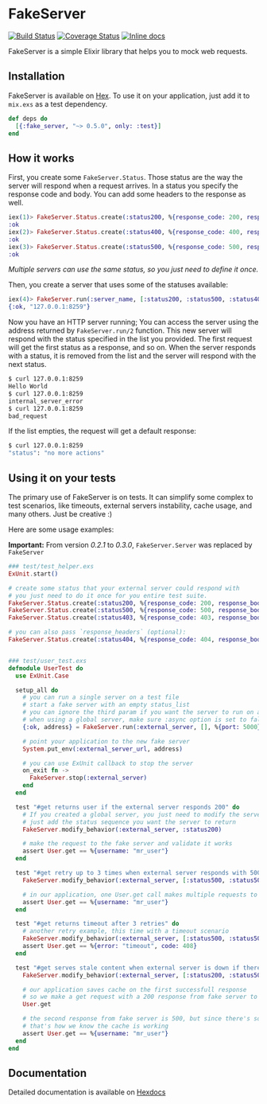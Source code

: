 # FakeServer
[![Build Status](https://travis-ci.org/bernardolins/fake_server.svg?branch=master)](https://travis-ci.org/bernardolins/fake_server)
[![Coverage Status](https://coveralls.io/repos/github/bernardolins/fake_server/badge.svg?branch=master)](https://coveralls.io/github/bernardolins/fake_server?branch=master)
[![Inline docs](http://inch-ci.org/github/bernardolins/fake_server.svg?branch=master&style=shields)](http://inch-ci.org/github/bernardolins/fake_server)

FakeServer is a simple Elixir library that helps you to mock web requests.

## Installation

FakeServer is available on [Hex](https://hex.pm/packages/fake_server). To use it on your application, just add it to `mix.exs` as a test dependency.

```elixir
def deps do
  [{:fake_server, "~> 0.5.0", only: :test}]
end
```
## How it works

First, you create some `FakeServer.Status`. Those status are the way the server will respond when a request arrives. In a status you specify the response code and body. You can add some headers to the response as well.

```elixir
iex(1)> FakeServer.Status.create(:status200, %{response_code: 200, response_body: "Hello World"})
:ok
iex(2)> FakeServer.Status.create(:status400, %{response_code: 400, response_body: "bad_request"})
:ok
iex(3)> FakeServer.Status.create(:status500, %{response_code: 500, response_body: "internal_server_error"})
:ok
```
*Multiple servers can use the same status, so you just need to define it once.*

Then, you create a server that uses some of the statuses available:
```elixir
iex(4)> FakeServer.run(:server_name, [:status200, :status500, :status400])
{:ok, "127.0.0.1:8259"}
```
Now you have an HTTP server running; You can access the server using the address returned by `FakeServer.run/2` function. This new server will respond with the status specified in the list you provided. The first request will get the first status as a response, and so on. When the server responds with a status, it is removed from the list and the server will respond with the next status.

```bash
$ curl 127.0.0.1:8259
Hello World
$ curl 127.0.0.1:8259
internal_server_error
$ curl 127.0.0.1:8259
bad_request
```

If the list empties, the request will get a default response:
```bash
$ curl 127.0.0.1:8259
"status": "no more actions"
```

## Using it on your tests

The primary use of FakeServer is on tests. It can simplify some complex to test scenarios, like timeouts, external servers instability, cache usage, and many others. Just be creative :)

Here are some usage examples:

**Important:** From version *0.2.1* to *0.3.0*, `FakeServer.Server` was replaced by `FakeServer`

```elixir
### test/test_helper.exs
ExUnit.start()

# create some status that your external server could respond with
# you just need to do it once for you entire test suite.
FakeServer.Status.create(:status200, %{response_code: 200, response_body: ~s<"username": "mr_user">})
FakeServer.Status.create(:status500, %{response_code: 500, response_body: ~s<"error": "internal server error">})
FakeServer.Status.create(:status403, %{response_code: 403, response_body: ~s<"error": "forbidden">})

# you can also pass `response_headers` (optional):
FakeServer.Status.create(:status404, %{response_code: 404, response_body: ~s<"error": "not found">, response_headers: %{"Content-Length": 5}})


### test/user_test.exs
defmodule UserTest do
  use ExUnit.Case

  setup_all do
    # you can run a single server on a test file
    # start a fake server with an empty status_list
    # you can ignore the third param if you want the server to run on a random port
    # when using a global server, make sure :async option is set to false on ExUnit
    {:ok, address} = FakeServer.run(:external_server, [], %{port: 5000})

    # point your application to the new fake server
    System.put_env(:external_server_url, address)

    # you can use ExUnit callback to stop the server
    on_exit fn ->
      FakeServer.stop(:external_server)
    end
  end

  test "#get returns user if the external server responds 200" do
    # If you created a global server, you just need to modify the server behavior on each test case
    # just add the status sequence you want the server to return
    FakeServer.modify_behavior(:external_server, :status200)

    # make the request to the fake server and validate it works
    assert User.get == %{username: "mr_user"}
  end

  test "#get retry up to 3 times when external server responds with 500" do
    FakeServer.modify_behavior(:external_server, [:status500, :status500, :status500, :status200])

    # in our application, one User.get call makes multiple requests to the server when it returns 500
    assert User.get == %{username: "mr_user"}
  end

  test "#get returns timeout after 3 retries" do
    # another retry example, this time with a timeout scenario
    FakeServer.modify_behavior(:external_server, [:status500, :status500, :status500, :status500])
    assert User.get == %{error: "timeout", code: 408}
  end

  test "#get serves stale content when external server is down if there is some cache available" do
    FakeServer.modify_behavior(:external_server, [:status200, :status500])

    # our application saves cache on the first successfull response
    # so we make a get request with a 200 response from fake server to save some cache
    User.get

    # the second response from fake server is 500, but since there's some cache, the response is correct
    # that's how we know the cache is working
    assert User.get == %{username: "mr_user"}
  end
end
```
## Documentation
Detailed documentation is available on [Hexdocs](https://hexdocs.pm/fake_server/api-reference.html)
